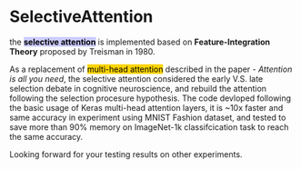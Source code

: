 # SelectiveAttention

the <mark style="background-color:ccccff"><B>selective attention</B></mark> is implemented based on <B>Feature-Integration Theory</B> proposed by Treisman in 1980.

As a replacement of <mark style="background-color:ffd400">multi-head attention</mark> described in the paper - <I>Attention is all you need</I>, the selective attention considered the early V.S. late selection debate in cognitive neuroscience, and rebuild the attention following the selection procesure hypothesis. The code devloped following the basic usage of Keras multi-head attention layers, it is ~10x faster and same accuracy in experiment using MNIST Fashion dataset, and tested to save more than 90% memory on ImageNet-1k classifcication task to reach the same accuracy.

Looking forward for your testing results on other experiments.

